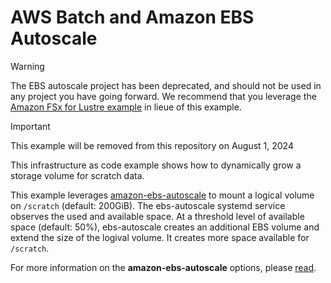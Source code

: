 # AWS Batch and Amazon EBS Autoscale

> [!WARNING]
> The EBS autoscale project has been deprecated, and should not be used in any project you have going forward. 
> We recommend that you leverage the [Amazon FSx for Lustre example](../amazon-fsx-for-lustre/README.md) in lieue of this example. 

> [!IMPORTANT]
> This example will be removed from this repository on August 1, 2024

This infrastructure as code example shows how to dynamically grow a storage volume for scratch data.

This example leverages [amazon-ebs-autoscale](https://github.com/awslabs/amazon-ebs-autoscale) to mount a logical volume on `/scratch` (default: 200GiB).
The ebs-autoscale systemd service observes the used and available space.
At a threshold level of available space (default: 50%), ebs-autoscale creates an additional EBS volume and extend the size of the logival volume.
It creates more space available for `/scratch`.

For more information on the **amazon-ebs-autoscale** options, please [read](https://github.com/awslabs/amazon-ebs-autoscale/blob/master/README.md).
